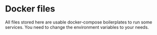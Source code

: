 # Docker files

All files stored here are usable docker-compose boilerplates to run some services. You need to change the environment variables to your needs.
